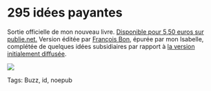 # 295 idées payantes

Sortie officielle de mon nouveau livre. [Disponible pour 5,50 euros sur publie.net.](http://www.publie.net/tnc/spip.php?article320) Version éditée par [François Bon](http://www.tierslivre.net/), épurée par mon Isabelle, complétée de quelques idées subsidiaires par rapport à [la version initialement diffusée](http://blog.tcrouzet.com/2010/04/20/j%E2%80%99ai-eu-l%E2%80%99idee/).

![](https://tcrouzet.comhttps://tcrouzet.com/images_tc/2010/04/id-couv-400x607.png)



Tags: Buzz, id, noepub